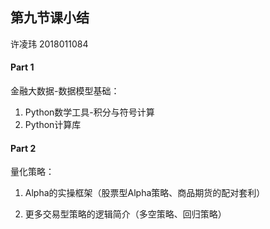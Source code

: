 ## 第九节课小结

许凌玮  2018011084



#### Part 1

金融大数据-数据模型基础：

1. Python数学工具-积分与符号计算
3. Python计算库



#### Part 2

量化策略：

1. Alpha的实操框架（股票型Alpha策略、商品期货的配对套利）

2. 更多交易型策略的逻辑简介（多空策略、回归策略）







